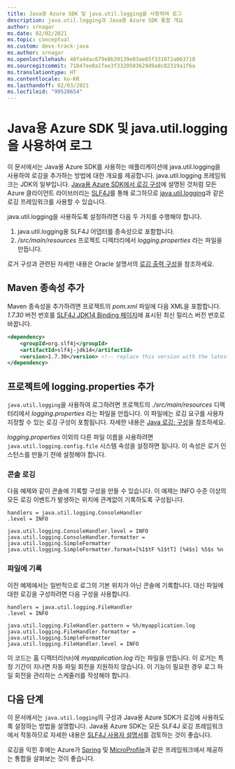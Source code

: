 ```yaml
---
title: Java용 Azure SDK 및 java.util.logging을 사용하여 로그
description: java.util.logging과 Java용 Azure SDK 통합 개요
author: srnagar
ms.date: 02/02/2021
ms.topic: conceptual
ms.custom: devx-track-java
ms.author: srnagar
ms.openlocfilehash: 48fa4dac679e8b39139e03ae65f331072a063710
ms.sourcegitcommit: 71847ee0a1fee3f3320503629d9a8c82319a1f6a
ms.translationtype: HT
ms.contentlocale: ko-KR
ms.lasthandoff: 02/03/2021
ms.locfileid: "99528654"
---
```

# <a name="log-with-the-azure-sdk-for-java-and-javautillogging"></a>Java용 Azure SDK 및 java.util.logging을 사용하여 로그

이 문서에서는 Java용 Azure SDK를 사용하는 애플리케이션에 java.util.logging을 사용하여 로깅을 추가하는 방법에 대한 개요를 제공합니다. java.util.logging 프레임워크는 JDK의 일부입니다. [Java용 Azure SDK에서 로깅 구성](logging-overview.md)에 설명된 것처럼 모든 Azure 클라이언트 라이브러리는 [SLF4J](http://www.slf4j.org/)를 통해 로그하므로 [java.util.logging](https://docs.oracle.com/javase/8/docs/api/java/util/logging/Logger.html)과 같은 로깅 프레임워크를 사용할 수 있습니다.

java.util.logging을 사용하도록 설정하려면 다음 두 가지를 수행해야 합니다.

1. java.util.logging용 SLF4J 어댑터를 종속성으로 포함합니다.
2. */src/main/resources* 프로젝트 디렉터리에서 *logging.properties* 라는 파일을 만듭니다.

로거 구성과 관련된 자세한 내용은 Oracle 설명서의 [로깅 출력 구성](https://docs.oracle.com/cd/E23549_01/doc.1111/e14568/handler.htm)을 참조하세요.

## <a name="add-the-maven-dependency"></a>Maven 종속성 추가

Maven 종속성을 추가하려면 프로젝트의 *pom.xml* 파일에 다음 XML을 포함합니다. *1.7.30* 버전 번호를 [SLF4J JDK14 Binding 페이지](https://mvnrepository.com/artifact/org.slf4j/slf4j-jdk14)에 표시된 최신 릴리스 버전 번호로 바꿉니다.

```xml
<dependency>
    <groupId>org.slf4j</groupId>
    <artifactId>slf4j-jdk14</artifactId>
    <version>1.7.30</version> <!-- replace this version with the latest available version on Maven central -->
</dependency>
```

## <a name="add-loggingproperties-to-your-project"></a>프로젝트에 logging.properties 추가

`java.util.logging`을 사용하여 로그하려면 프로젝트의 *./src/main/resources* 디렉터리에서 *logging.properties* 라는 파일을 만듭니다. 이 파일에는 로깅 요구를 사용자 지정할 수 있는 로깅 구성이 포함됩니다. 자세한 내용은 [Java 로깅: 구성](http://tutorials.jenkov.com/java-logging/configuration.html)을 참조하세요.

*logging.properties* 이외의 다른 파일 이름을 사용하려면 `java.util.logging.config.file` 시스템 속성을 설정하면 됩니다. 이 속성은 로거 인스턴스를 만들기 전에 설정해야 합니다.

### <a name="console-logging"></a>콘솔 로깅

다음 예제와 같이 콘솔에 기록할 구성을 만들 수 있습니다. 이 예제는 INFO 수준 이상의 모든 로깅 이벤트가 발생하는 위치에 관계없이 기록하도록 구성됩니다.

```properties
handlers = java.util.logging.ConsoleHandler
.level = INFO

java.util.logging.ConsoleHandler.level = INFO
java.util.logging.ConsoleHandler.formatter = java.util.logging.SimpleFormatter
java.util.logging.SimpleFormatter.format=[%1$tF %1$tT] [%4$s] %5$s %n
```

### <a name="log-to-a-file"></a>파일에 기록

이전 예제에서는 일반적으로 로그의 기본 위치가 아닌 콘솔에 기록합니다. 대신 파일에 대한 로깅을 구성하려면 다음 구성을 사용합니다.

```properties
handlers = java.util.logging.FileHandler
.level = INFO

java.util.logging.FileHandler.pattern = %h/myapplication.log
java.util.logging.FileHandler.formatter = java.util.logging.SimpleFormatter
java.util.logging.FileHandler.level = INFO
```

이 코드는 홈 디렉터리(`%h`)에 *myapplication.log* 라는 파일을 만듭니다. 이 로거는 특정 기간이 지나면 자동 파일 회전을 지원하지 않습니다. 이 기능이 필요한 경우 로그 파일 회전을 관리하는 스케줄러를 작성해야 합니다.

## <a name="next-steps"></a>다음 단계

이 문서에서는 `java.util.logging`의 구성과 Java용 Azure SDK가 로깅에 사용하도록 설정하는 방법을 설명합니다. Java용 Azure SDK는 모든 SLF4J 로깅 프레임워크에서 작동하므로 자세한 내용은 [SLF4J 사용자 설명서](http://www.slf4j.org/manual.html)를 검토하는 것이 좋습니다.

로깅을 익힌 후에는 Azure가 [Spring](/azure/developer/java/spring-framework/spring-boot-starters-for-azure) 및 [MicroProfile](/azure/developer/java/eclipse-microprofile/)과 같은 프레임워크에서 제공하는 통합을 살펴보는 것이 좋습니다.
